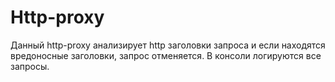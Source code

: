 # Http-proxy

Данный http-proxy анализирует http заголовки запроса и если находятся вредоносные заголовки, запрос отменяется. В консоли логируются все запросы.
